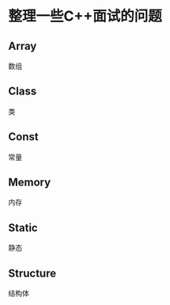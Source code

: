 ﻿# 整理一些C++面试的问题

## Array

数组

## Class

类

## Const

常量

## Memory

内存

## Static

静态

## Structure

结构体
